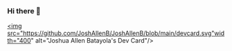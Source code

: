 ### Hi there 👋
<a href="https://app.daily.dev/Sheperd"><img src="https://github.com/JoshAllenB/JoshAllenB/blob/main/devcard.svg"width="400" alt="Joshua Allen Batayola's Dev Card"/></a>

<!--
**JoshAllenB/JoshAllenB** is a ✨ _special_ ✨ repository because its `README.md` (this file) appears on your GitHub profile.

Here are some ideas to get you started:

- 🔭 I’m currently working on ...
- 🌱 I’m currently learning ...
- 👯 I’m looking to collaborate on ...
- 🤔 I’m looking for help with ...
- 💬 Ask me about ...
- 📫 How to reach me: ...
- 😄 Pronouns: ...
- ⚡ Fun fact: ...
-->

